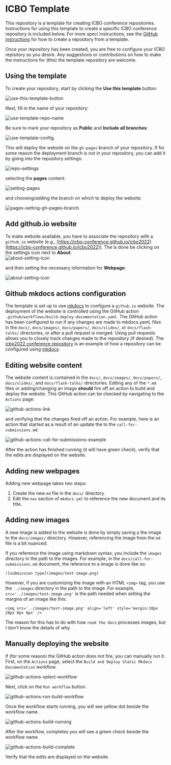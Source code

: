 # ICBO Template
This repository is a template for creating ICBO conference repositories. Instructions for using this template to create a specific ICBO conference repository is included below. For more speci instructions, see the [GitHub instructions](https://docs.github.com/en/repositories/creating-and-managing-repositories/creating-a-repository-from-a-template) for how to create a repository from a template.

Once your repository has been created, you are free to configure your ICBO repisitory as you desire. Any suggestions or contributions on how to make the instructions for (this) the template repository are welcome. 

## Using the template

To create your repository, start by clicking the **Use this template** button:

![use-this-template-button](readme-images/github-use-template-button.png)

Next, fill in the name of your repository:

![use-template-repo-name](readme-images/github-use-template-repo-name.png) 

Be sure to mark your repository as **Public** and **Include all branches**:

![use-template-config.](readme-images/github-use-template-config.png)

This will deploy the website on the `gh-pages` branch of your repository. If for some reason the deployment branch is not in your repository, you can add it by going into the repository settings:

![repo-settings](readme-images/github-repo-settings.png)

selecting the **pages** content:

![setting-pages](readme-images/github-setting-pages.png)

and choosing/adding the branch on which to deploy the website:

![pages-setting-gh-pages-branch](readme-images/github-pages-setting-gh-pages-branch.png)


## Add github.io website  
To make website available, you have to associate the repository with a `github.io` website (e.g., [https://icbo-conference.github.io/icbo2022](https://icbo-conference.github.io/icbo2022)). The is done be clicking on the settings icon next to **About**:  
![about-setting-icon](readme-images/github-repo-about-setting.png)

and then setting the necessary information for **Webpage**:  

![about-setting-icon](readme-images/github-repo-webpage-setting.png)

## Github mkdocs actions configuration

The template is set up to use [mkdocs](https://www.mkdocs.org/) to configure a `github.io` website. The deployment of the website is controlled using the GitHub action `.github/workflows/build-deploy-documentation.yaml`. The GitHub action has been configured to run if any changes are made to mkdocs.yaml, files in the `docs/`, `docs/images/`, `docs/papers/`, `docs/slides/`, or `docs/flash-talks/` directories, or after a pull request is merged. Using pull requests allows you to closely track changes made to the repository (if desired). The [icbo2022 conference repository](https://github.com/ICBO-conference/icbo2022) is an example of how a repository can be configured using [mkdocs](https://www.mkdocs.org/).

## Editing website content 

The website content is contained in the `docs/`, `docs/images/`, `docs/papers/`, `docs/slides/`, and `docs/flash-talks/` directories. Editing any of the `*.md` files or adding/changing an image **should** fire off an action to build and deploy the website. This GitHub action can be checked by navigating to the `Actions` page:

![github-actions-link](readme-images/github-actions-link.png)

and verifying that the changes fired off an action. For example, here is an action that started as a result of an update the to the `call-for-submissions.md`:

![github-actions-call-for-submissions-example](readme-images/github-actions-call-for-submissions-example.png)  

After the action has finished running (it will have green check), verify that the edits are displayed on the website. 

## Adding new webpages

Adding new webpage takes two steps:

1. Create the new `md` file in the `docs/` directory.
2. Edit the `nav` section of `mkdocs.yml` to reference the new document and its title.

## Adding new images

A new image is added to the website is done by simply saving a the image to the `docs/images/` directory. However, referencing the image from the `md` file is a bit nuanced.  

If you reference the image using markdown syntax, you include the `images` directory in the path to the images. For example, in the `docs/call-for-submissions.md` document, the reference to a image is done like so:
```
![submission type](images/test-image.png)
```

However, if you are customizing the image with an HTML `<img>` tag, you use the `../images` directory in the path to the image. For example, `src='../images/test-image.png'` is the path needed when setting the margins of an image like this:
```
<img src='../images/test-image.png' align='left' style='margin:10px 20px 0px 0px' />
```
The reason for this has to do with how `read the docs` processes images, but I don't know the details of why.

## Manually deploying the website 

If (for some reason) the GitHub action does not fire, you can manually run it. First, on the `Actions` page, select the `Build and Deploy Static Mkdocs Documentation` workflow.  


![github-actions-select-workflow](readme-images/github-actions-select-workflow.png)


Next, click on the `Run workflow` button.  


![github-actions-run-build-workflow](readme-images/github-actions-run-build-workflow.png)  


Once the workflow starts running, you will see yellow dot beside the workflow name.  

![github-actions-build-running](readme-images/github-actions-build-running.png)


After the workflow, completes you will see a green check beside the workflow name.


![github-actions-build-complete](readme-images/github-actions-build-complete.png)


Verify that the edits are displayed on the website. 

